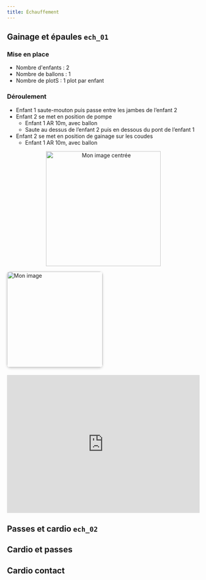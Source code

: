 ```yaml
---
title: Échauffement
---
```


## Gainage et épaules `ech_01`
### Mise en place
- Nombre d'enfants : 2 
- Nombre de ballons : 1
- Nombre de plotS : 1 plot par enfant
### Déroulement
- Enfant 1 saute-mouton puis passe entre les jambes de l’enfant 2
- Enfant 2 se met en position de pompe
    * Enfant 1 AR 10m, avec ballon
    * Saute au dessus de l’enfant 2 puis en dessous du pont de l’enfant 1
- Enfant 2 se met en position de gainage sur les coudes
    * Enfant 1 AR 10m, avec ballon


<p align="center">
  <img src="https://xpessoles.github.io/img/fig_00.jpg" alt="Mon image centrée" style="width:300px;">
</p>


<div style="display: flex; align-items: center; gap: 20px; flex-wrap: wrap;">
  <img src="https://xpessoles.github.io/img/fig_00.jpg" alt="Mon image" style="width: 250px; height: auto; border-radius: 8px; box-shadow: 0 2px 6px rgba(0,0,0,0.2);">
  <iframe width="640" height="360" src="https://www.youtube.com/embed/62liv-KtX98" title="Stade n°4 : Échauffement - Ecole de Rugby" frameborder="0" allow="accelerometer; autoplay; clipboard-write; encrypted-media; gyroscope; picture-in-picture; web-share" referrerpolicy="strict-origin-when-cross-origin" allowfullscreen></iframe>
</div>


## Passes et cardio `ech_02`


## Cardio et passes

## Cardio contact



